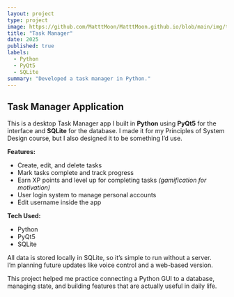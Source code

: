 ```yaml
---
layout: project
type: project
image: https://github.com/MatttMoon/MatttMoon.github.io/blob/main/img/task_manager.png
title: "Task Manager"
date: 2025
published: true
labels:
  - Python
  - PyQt5
  - SQLite
summary: "Developed a task manager in Python."
---
```


## Task Manager Application

This is a desktop Task Manager app I built in **Python** using **PyQt5** for the interface and **SQLite** for the database. I made it for my Principles of System Design course, but I also designed it to be something I’d use.

**Features:**
- Create, edit, and delete tasks
- Mark tasks complete and track progress
- Earn XP points and level up for completing tasks *(gamification for motivation)*
- User login system to manage personal accounts
- Edit username inside the app

**Tech Used:**
- Python  
- PyQt5  
- SQLite  

All data is stored locally in SQLite, so it’s simple to run without a server.  
I’m planning future updates like voice control and a web-based version.

This project helped me practice connecting a Python GUI to a database, managing state, and building features that are actually useful in daily life.
